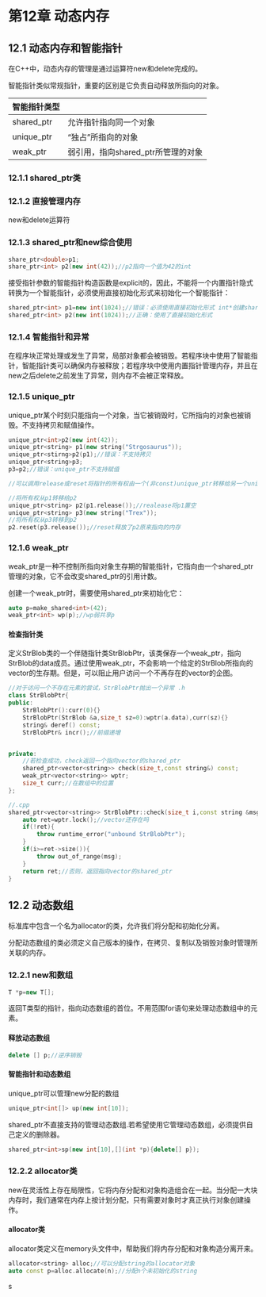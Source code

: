 # 第12章 动态内存

## 12.1 动态内存和智能指针

在C++中，动态内存的管理是通过运算符new和delete完成的。

智能指针类似常规指针，重要的区别是它负责自动释放所指向的对象。

| 智能指针类型 |                                    |
| ------------ | ---------------------------------- |
| shared_ptr   | 允许指针指向同一个对象             |
| unique_ptr   | “独占”所指向的对象                 |
| weak_ptr     | 弱引用，指向shared_ptr所管理的对象 |

### 12.1.1 shared_ptr类

### 12.1.2 直接管理内存

new和delete运算符

### 12.1.3 shared_ptr和new综合使用

```c++
share_ptr<double>p1;
share_ptr<int> p2(new int(42));//p2指向一个值为42的int
```

接受指针参数的智能指针构造函数是explicit的，因此，不能将一个内置指针隐式转换为一个智能指针，必须使用直接初始化形式来初始化一个智能指针：

```c++
shared_ptr<int> p1=new int(1024);//错误：必须使用直接初始化形式 int*创建shared_ptr(错误)
shared_ptr<int> p2(new int(1024));//正确：使用了直接初始化形式
```

### 12.1.4 智能指针和异常

在程序块正常处理或发生了异常，局部对象都会被销毁。若程序块中使用了智能指针，智能指针类可以确保内存被释放；若程序块中使用内置指针管理内存，并且在new之后delete之前发生了异常，则内存不会被正常释放。

###  12.1.5 unique_ptr

unique_ptr某个时刻只能指向一个对象，当它被销毁时，它所指向的对象也被销毁。不支持拷贝和赋值操作。

```c++
unique_ptr<int>p2(new int(42));
unique_ptr<string> p1(new string("Strgosaurus"));
unique_ptr<stirng>p2(p1);//错误：不支持拷贝
unique_ptr<string>p3;
p3=p2;//错误：unique_ptr不支持赋值

//可以调用release或reset将指针的所有权由一个(非const)unique_ptr转移给另一个unique

//将所有权从p1转移给p2
unique_ptr<string> p2(p1.release());//realease将p1置空
unique_ptr<string> p3(new string("Trex"));
//将所有权从p3转移到p2
p2.reset(p3.release());//reset释放了p2原来指向的内存
```

### 12.1.6 weak_ptr

weak_ptr是一种不控制所指向对象生存期的智能指针，它指向由一个shared_ptr管理的对象，它不会改变shared_ptr的引用计数。

创建一个weak_ptr时，需要使用shared_ptr来初始化它：

```c++
auto p=make_shared<int>(42);
weak_ptr<int> wp(p);//wp弱共享p
```

#### 检查指针类

定义StrBlob类的一个伴随指针类StrBlobPtr，该类保存一个weak_ptr，指向StrBlob的data成员。通过使用weak_ptr，不会影响一个给定的StrBlob所指向的vector的生存期。但是，可以阻止用户访问一个不再存在的vector的企图。

```c++
//对于访问一个不存在元素的尝试，StrBlobPtr抛出一个异常 .h
class StrBlobPtr{
public:
    StrBlobPtr():curr(0){}
    StrBlobPtr(StrBlob &a,size_t sz=0):wptr(a.data),curr(sz){}
    string& deref() const;
    StrBlobPtr& incr();//前缀递增


private:
    //若检查成功，check返回一个指向vector的shared_ptr
    shared_ptr<vector<string>> check(size_t,const string&) const;
    weak_ptr<vector<string>> wptr;
    size_t curr;//在数组中的位置
};

//.cpp
shared_ptr<vector<string>> StrBlobPtr::check(size_t i,const string &msg) const{
    auto ret=wptr.lock();//vector还存在吗
    if(!ret){
        throw runtime_error("unbound StrBlobPtr");
    }
    if(i>=ret->size()){
        throw out_of_range(msg);
    }
    return ret;//否则，返回指向vector的shared_ptr
}
```

## 12.2 动态数组

标准库中包含一个名为allocator的类，允许我们将分配和初始化分离。

分配动态数组的类必须定义自己版本的操作，在拷贝、复制以及销毁对象时管理所关联的内存。

### 12.2.1 new和数组

```c++
T *p=new T[];
```

返回T类型的指针，指向动态数组的首位。不用范围for语句来处理动态数组中的元素。

#### 释放动态数组

```c++
delete [] p;//逆序销毁
```

#### 智能指针和动态数组

unique_ptr可以管理new分配的数组

```c++
unique_ptr<int[]> up(new int[10]);
```

shared_ptr不直接支持的管理动态数组.若希望使用它管理动态数组，必须提供自己定义的删除器。

```c++
shared_ptr<int>sp(new int[10],[](int *p){delete[] p});
```

### 12.2.2 allocator类

new在灵活性上存在局限性，它将内存分配和对象构造组合在一起。当分配一大块内存时，我们通常在内存上按计划分配，只有需要对象时才真正执行对象创建操作。

#### allocator类

allocator类定义在memory头文件中，帮助我们将内存分配和对象构造分离开来。

```c++
allocator<string> alloc;//可以分配string的allocator对象
auto const p=alloc.allocate(n);//分配n个未初始化的string
```

s
